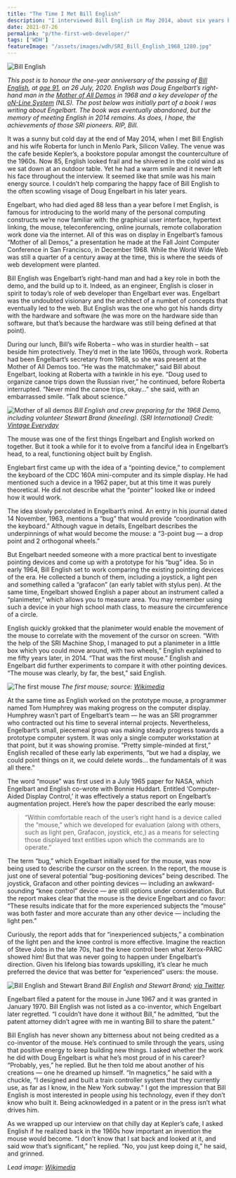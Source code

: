 ```yaml
---
title: "The Time I Met Bill English"
description: "I interviewed Bill English in May 2014, about six years before his death on 26 July, 2020, at age 91. English was Doug Engelbart’s right-hand man in the Mother of All Demos in 1968."
date: 2021-07-26
permalink: "p/the-first-web-developer/"
tags: ['WDH']
featureImage: "/assets/images/wdh/SRI_Bill_English_1968_1280.jpg"
---
```


![Bill English](/assets/images/wdh/SRI_Bill_English_1968_1280.jpg)

_This post is to honour the one-year anniversary of the passing of [Bill English](https://en.wikipedia.org/wiki/Bill_English_(computer_engineer)), at [age 91](https://www.nytimes.com/2020/07/31/technology/william-english-who-helped-build-the-computer-mouse-dies-at-91.html), on 26 July, 2020. English was Doug Engelbart’s right-hand man in the [Mother of All Demos](https://webdevelopmenthistory.com/1968-the-mother-of-all-demos/) in 1968 and a key developer of the [oN-Line System](https://webdevelopmenthistory.com/1969-building-the-on-line-system/) (NLS). The post below was initially part of a book I was writing about Engelbart. The book was eventually abandoned, but the memory of meeting English in 2014 remains. As does, I hope, the achievements of those SRI pioneers. RIP, Bill._

It was a sunny but cold day at the end of May 2014, when I met Bill English and his wife Roberta for lunch in Menlo Park, Silicon Valley. The venue was the cafe beside Kepler’s, a bookstore popular amongst the counterculture of the 1960s. Now 85, English looked frail and he shivered in the cold wind as we sat down at an outdoor table. Yet he had a warm smile and it never left his face throughout the interview. It seemed like that smile was his main energy source. I couldn’t help comparing the happy face of Bill English to the often scowling visage of Doug Engelbart in his later years.

Engelbart, who had died aged 88 less than a year before I met English, is famous for introducing to the world many of the personal computing constructs we’re now familiar with: the graphical user interface, hypertext linking, the mouse, teleconferencing, online journals, remote collaboration work done via the internet. All of this was on display in Engelbart’s famous “Mother of all Demos,” a presentation he made at the Fall Joint Computer Conference in San Francisco, in December 1968. While the World Wide Web was still a quarter of a century away at the time, this is where the seeds of web development were planted.

Bill English was Engelbart’s right-hand man and had a key role in both the demo, and the build up to it. Indeed, as an engineer, English is closer in spirit to today’s role of web developer than Engelbart ever was. Engelbart was the undoubted visionary and the architect of a numbet of concepts that eventually led to the web. But English was the one who got his hands dirty with the hardware and software (he was more on the hardware side than software, but that’s because the hardware was still being defined at that point).

During our lunch, Bill’s wife Roberta – who was in sturdier health – sat beside him protectively. They’d met in the late 1960s, through work. Roberta had been Engelbart’s secretary from 1968, so she was present at the Mother of All Demos too. “He was the matchmaker,” said Bill about Engelbart, looking at Roberta with a twinkle in his eye. “Doug used to organize canoe trips down the Russian river,” he continued, before Roberta interrupted. “Never mind the canoe trips, okay…” she said, with an embarrassed smile. “Talk about science.”

![Mother of all demos](/assets/images/wdh/mother-of-all-demos-2.jpeg)
*Bill English and crew preparing for the 1968 Demo, including volunteer Stewart Brand (kneeling). (SRI International) Credit: [Vintage Everyday](https://www.vintag.es/2019/03/mother-of-all-demos-1968.html)*

The mouse was one of the first things Engelbart and English worked on together. But it took a while for it to evolve from a fanciful idea in Engelbart’s head, to a real, functioning object built by English.

Englebart first came up with the idea of a “pointing device,” to complement the keyboard of the CDC 160A mini-computer and its simple display. He had mentioned such a device in a 1962 paper, but at this time it was purely theoretical. He did not describe what the “pointer” looked like or indeed how it would work. 

The idea slowly percolated in Engelbart’s mind. An entry in his journal dated 14 November, 1963, mentions a “bug” that would provide “coordination with the keyboard.” Although vague in details, Engelbart describes the underpinnings of what would become the mouse: a “3-point bug — a drop point and 2 orthogonal wheels.”

But Engelbart needed someone with a more practical bent to investigate pointing devices and come up with a prototype for his “bug” idea. So in early 1964, Bill English set to work comparing the existing pointing devices of the era. He collected a bunch of them, including a joystick, a light pen and something called a “grafacon” (an early tablet with stylus pen). At the same time, Engelbart showed English a paper about an instrument called a “planimeter,” which allows you to measure area. You may remember using such a device in your high school math class, to measure the circumference of a circle. 

English quickly grokked that the planimeter would enable the movement of the mouse to correlate with the movement of the cursor on screen. “With the help of the SRI Machine Shop, I managed to put a planimeter in a little box which you could move around, with two wheels,” English explained to me fifty years later, in 2014. “That was the first mouse.” English and Engelbart did further experiments to compare it with other pointing devices. “The mouse was clearly, by far, the best,” said English.

![The first mouse](/assets/images/wdh/800px-Douglas_Engelbarts_prototype_mouse_-_Computer_History_Museum.jpg)
*The first mouse; source: [Wikimedia](https://commons.wikimedia.org/wiki/File:Douglas_Engelbart%27s_prototype_mouse_-_Computer_History_Museum.jpg)*

At the same time as English worked on the prototype mouse, a programmer named Tom Humphrey was making progress on the computer display. Humphrey wasn’t part of Engelbart’s team — he was an SRI programmer who contracted out his time to several internal projects. Nevertheless, Engelbart’s small, piecemeal group was making steady progress towards a prototype computer system. It was only a single computer workstation at that point, but it was showing promise. “Pretty simple-minded at first,” English recalled of these early lab experiments, “but we had a display, we could point things on it, we could delete words… the fundamentals of it was all there.”

The word “mouse” was first used in a July 1965 paper for NASA, which Engelbart and English co-wrote with Bonnie Huddart. Entitled ‘Computer-Aided Display Control,’ it was effectively a status report on Engelbart’s augmentation project. Here’s how the paper described the early mouse:

> “Within comfortable reach of the user’s right hand is a device called the “mouse,” which we developed for evaluation (along with others, such as light pen, Grafacon, joystick, etc,) as a means for selecting those displayed text entities upon which the commands are to operate.”

The term “bug,” which Engelbart initially used for the mouse, was now being used to describe the cursor on the screen. In the report, the mouse is just one of several potential “bug-positioning devices” being described. The joystick, Grafacon and other pointing devices — including an awkward-sounding “knee control” device — are still options under consideration. But the report makes clear that the mouse is the device Engelbart and co favor: “These results indicate that for the more experienced subjects the “mouse” was both faster and more accurate than any other device — including the light pen.”

Curiously, the report adds that for “inexperienced subjects,” a combination of the light pen and the knee control is more effective. Imagine the reaction of Steve Jobs in the late 70s, had the knee control been what Xerox-PARC showed him! But that was never going to happen under Engelbart’s direction. Given his lifelong bias towards upskilling, it’s clear he much preferred the device that was better for “experienced” users: the mouse.

![Bill English and Stewart Brand](/assets/images/wdh/EWypzd5VcAAoi6K.jpeg)
*Bill English and Stewart Brand; [via Twitter](https://x.com/stewartbrand/status/1255565355688157184/photo/1).*

Engelbart filed a patent for the mouse in June 1967 and it was granted in January 1970. Bill English was not listed as a co-inventor, which Engelbart later regretted. “I couldn’t have done it without Bill,” he admitted, “but the patent attorney didn’t agree with me in wanting Bill to share the patent.”

Bill English has never shown any bitterness about not being credited as a co-inventor of the mouse. He’s continued to smile through the years, using that positive energy to keep building new things. I asked whether the work he did with Doug Engelbart is what he’s most proud of in his career? “Probably, yes,” he replied. But he then told me about another of his creations — one he dreamed up himself. “In magnetics,” he said with a chuckle, “I designed and built a train controller system that they currently use, as far as I know, in the New York subway.” I got the impression that Bill English is most interested in people _using_ his technology, even if they don’t know who built it. Being acknowledged in a patent or in the press isn’t what drives him. 

As we wrapped up our interview on that chilly day at Kepler’s cafe, I asked English if he realized back in the 1960s how important an invention the mouse would become. “I don’t know that I sat back and looked at it, and said wow that’s significant,” he replied. “No, you just keep doing it,” he said, and grinned.

*Lead image: [Wikimedia](https://commons.wikimedia.org/wiki/File:SRI_Bill_English_1968.jpg)*